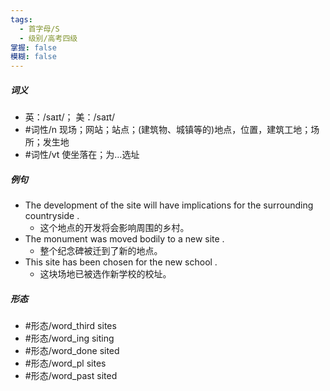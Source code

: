 ```yaml
---
tags:
  - 首字母/S
  - 级别/高考四级
掌握: false
模糊: false
---
```

##### 词义
- 英：/saɪt/； 美：/saɪt/
- #词性/n  现场；网站；站点；(建筑物、城镇等的)地点，位置，建筑工地；场所；发生地
- #词性/vt  使坐落在；为…选址
##### 例句
- The development of the site will have implications for the surrounding countryside .
	- 这个地点的开发将会影响周围的乡村。
- The monument was moved bodily to a new site .
	- 整个纪念碑被迁到了新的地点。
- This site has been chosen for the new school .
	- 这块场地已被选作新学校的校址。
##### 形态
- #形态/word_third sites
- #形态/word_ing siting
- #形态/word_done sited
- #形态/word_pl sites
- #形态/word_past sited
